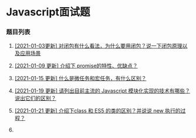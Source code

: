 # Javascript面试题

### 题目列表

1. [[2021-01-03更新] 对闭包有什么看法，为什么要用闭包？说一下闭包原理以及应用场景](https://github.com/Jeddy-2020/front-end-every-code-interview/issues/3)

2. [[2021-01-09 更新] 介绍下 promise的特性、优缺点？](https://github.com/Jeddy-2020/front-end-every-code-interview/issues/9)

3. [[2021-01-15 更新] 什么是微任务和宏任务，有什么区别？](https://github.com/Jeddy-2020/front-end-every-code-interview/issues/12)

4. [[2021-01-19 更新] 请列出目前主流的 Javascript 模块化实现的技术有哪些？ 说出它们的区别？](https://github.com/Jeddy-2020/front-end-every-code-interview/issues/14)

5. [[2021-01-21 更新] 介绍下class 和 ES5 的类的区别？并说说 new 执行的过程？](https://github.com/Jeddy-2020/front-end-every-code-interview/issues/15)

6. 

   

